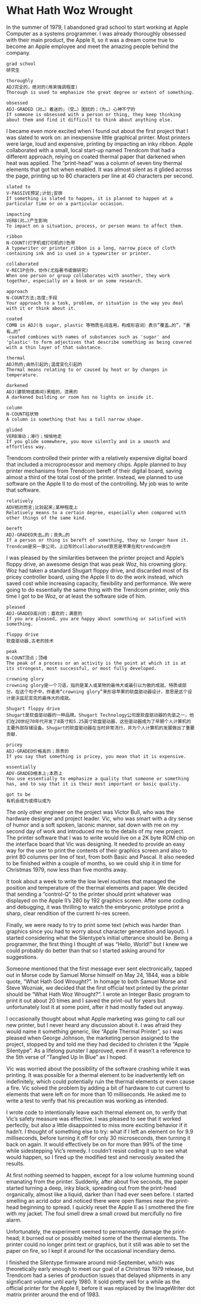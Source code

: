 # What Hath Woz Wrought

In the summer of 1979, I abandoned grad school to start working at Apple Computer as a systems programmer. I was already thoroughly obsessed with their main product, the Apple II, so it was a dream come true to become an Apple employee and meet the amazing people behind the company.

```
grad school  
研究生  
```
```
thoroughly  
ADJ完全的，绝对的(用来强调程度)  
Thorough is used to emphasize the great degree or extent of something.  
```
```
obsessed  
ADJ-GRADED（对…）着迷的;（受…）困扰的；（为…）心神不宁的  
If someone is obsessed with a person or thing, they keep thinking about them and find it difficult to think about anything else.  
```

I became even more excited when I found out about the first project that I was slated to work on: an inexpensive little graphical printer. Most printers were large, loud and expensive, printing by impacting an inky ribbon. Apple collaborated with a small, local start-up named Trendcom that had a different approach, relying on coated thermal paper that darkened when heat was applied. The “print-head” was a column of seven tiny thermal elements that got hot when enabled. It was almost silent as it glided across the page, printing up to 80 characters per line at 40 characters per second.

```
slated to  
V-PASSIVE预定;计划;安排  
If something is slated to happen, it is planned to happen at a particular time or on a particular occasion. 
```
```
impacting  
VERB(对…)产生影响  
To impact on a situation, process, or person means to affect them.  
```
```
ribbon  
N-COUNT(打字机或打印机的)色带  
A typewriter or printer ribbon is a long, narrow piece of cloth containing ink and is used in a typewriter or printer.  
```
```
collaborated  
V-RECIP合作，协作(尤指著书或做研究)  
When one person or group collaborates with another, they work together, especially on a book or on some research.  
```
```
approach  
N-COUNT方法;态度;手段  
Your approach to a task, problem, or situation is the way you deal with it or think about it.  
```
```
coated  
COMB in ADJ(与 sugar, plastic 等物质名词连用，构成形容词）表示“覆盖…的”，“裹有…的”  
-coated combines with names of substances such as 'sugar' and 'plastic' to form adjectives that describe something as being covered with a thin layer of that substance.  
```
```
thermal  
ADJ热的;由热引起的;温度变化引起的  
Thermal means relating to or caused by heat or by changes in temperature.  
```
```
darkened  
ADJ(建筑物或房间)黑暗的，漆黑的  
A darkened building or room has no lights on inside it.  
```
```
column  
N-COUNT柱状物  
A column is something that has a tall narrow shape.  
```
```
glided  
VERB滑动；滑行；悄悄地走  
If you glide somewhere, you move silently and in a smooth and effortless way.  
```

Trendcom controlled their printer with a relatively expensive digital board that included a microprocessor and memory chips. Apple planned to buy printer mechanisms from Trendcom bereft of their digital board, saving almost a third of the total cost of the printer. Instead, we planned to use software on the Apple II to do most of the controlling. My job was to write that software.

```
relatively
ADV相对而言;比较起来;某种程度上
Relatively means to a certain degree, especially when compared with other things of the same kind.
```
```
bereft
ADJ-GRADED失去…的；丧失…的
If a person or thing is bereft of something, they no longer have it.
Trendcom是另一家公司，上边写的collaborated意思是苹果在和trendcom合作
```

I was pleased by the similarities between the printer project and Apple’s floppy drive, an awesome design that was peak Woz, his crowning glory. Woz had taken a standard Shugart floppy drive, and discarded most of its pricey controller board, using the Apple II to do the work instead, which saved cost while increasing capacity, flexibility and performance. We were going to do essentially the same thing with the Trendcom printer, only this time I got to be Woz, or at least the software side of him.

```
pleased
ADJ-GRADED高兴的；喜欢的；满意的
If you are pleased, you are happy about something or satisfied with something.
```
```
floppy drive
软盘驱动器,古老的技术
```
```
peak
N-COUNT顶点；顶峰
The peak of a process or an activity is the point at which it is at its strongest, most successful, or most fully developed.
```
```
crowning glory
crowning glory是一个习语，指的是某人或某物的最伟大或最引以为傲的成就、特质或部分。在这个句子中，作者用“crowning glory”来形容苹果的软盘驱动器设计，意思是这个设计是沃兹尼亚克的最伟大的成就。
```
```
Shugart floppy drive
Shugart是软盘驱动器的一种品牌。Shugart Technology公司是软盘驱动器的先驱之一，他们在20世纪70年代开发了8英寸和5.25英寸软盘驱动器，这些驱动器成为了早期个人计算机的主要外部存储设备。Shugart的软盘驱动器在当时非常流行，并为个人计算机的发展做出了重要贡献.
```
```
pricey
ADJ-GRADED价格高的；昂贵的
If you say that something is pricey, you mean that it is expensive.
```
```
essentially
ADV-GRADED根本上;本质上
You use essentially to emphasize a quality that someone or something has, and to say that it is their most important or basic quality.
```
```
got to be
有机会成为或得以成为
```


The only other engineer on the project was Victor Bull, who was the hardware designer and project leader. Vic, who was smart with a dry sense of humor and a soft spoken, laconic manner, sat down with me on my second day of work and introduced me to the details of my new project. The printer software that I was to write would live on a 2K byte ROM chip on the interface board that Vic was designing. It needed to provide an easy way for the user to print the contents of their graphics screen and also to print 80 columns per line of text, from both Basic and Pascal. It also needed to be finished within a couple of months, so we could ship it in time for Christmas 1979, now less than five months away.

It took about a week to write the low level routines that managed the position and temperature of the thermal elements and paper. We decided that sending a “control-Q” to the printer should print whatever was displayed on the Apple II’s 280 by 192 graphics screen. After some coding and debugging, it was thrilling to watch the embryonic prototype print a sharp, clear rendition of the current hi-res screen.

Finally, we were ready to try to print some text (which was harder than graphics since you had to worry about character generation and layout). I started considering what the Silentype’s initial utterance should be. Being a programmer, the first thing I thought of was “Hello, World!” but I knew we could probably do better than that so I started asking around for suggestions.

Someone mentioned that the first message ever sent electronically, tapped out in Morse code by Samuel Morse himself on May 24, 1844, was a bible quote, “What Hath God Wrought?”. In homage to both Samuel Morse and Steve Wozniak, we decided that the first official text printed by the printer should be “What Hath Woz Wrought?”. I wrote an Integer Basic program to print it out about 20 times and I saved the print-out for years but unfortunately lost it at some point, after it had mostly faded out anyway.

I occasionally thought about what Apple marketing was going to call our new printer, but I never heard any discussion about it. I was afraid they would name it something generic, like “Apple Thermal Printer”, so I was pleased when George Johnson, the marketing person assigned to the project, stopped by and told me they had decided to christen it the “Apple Silentype”. As a lifelong punster I approved, even if it wasn’t a reference to the 5th verse of “Tangled Up In Blue” as I hoped.

Vic was worried about the possibility of the software crashing while it was printing. It was possible for a thermal element to be inadvertently left on indefinitely, which could potentially ruin the thermal elements or even cause a fire. Vic solved the problem by adding a bit of hardware to cut current to elements that were left on for more than 10 milliseconds. He asked me to write a test to verify that his precaution was working as intended.

I wrote code to intentionally leave each thermal element on, to verify that Vic’s safety measure was effective. I was pleased to see that it worked perfectly, but also a little disappointed to miss more exciting behavior if it hadn’t. I thought of something else to try: what if I left an element on for 9.9 milliseconds, before turning it off for only 30 microseconds, then turning it back on again. It would effectively be on for more than 99% of the time while sidestepping Vic’s remedy. I couldn’t resist coding it up to see what would happen, so I fired up the modified test and nervously awaited the results.

At first nothing seemed to happen, except for a low volume humming sound emanating from the printer. Suddenly, after about five seconds, the paper started turning a deep, inky black, spreading out from the print-head organically, almost like a liquid, darker than I had ever seen before. I started smelling an acrid odor and noticed there were open flames near the print-head beginning to spread. I quickly reset the Apple II as I smothered the fire with my jacket. The foul smell drew a small crowd but mercifully no fire alarm.

Unfortunately, the experiment seemed to permanently damage the print-head; it burned out or possibly melted some of the thermal elements. The printer could no longer print text or graphics, but it still was able to set the paper on fire, so I kept it around for the occasional incendiary demo.

I finished the Silentype firmware around mid-September, which was theoretically early enough to meet our goal of a Christmas 1979 release, but Trendcom had a series of production issues that delayed shipments in any significant volume until early 1980. It sold pretty well for a while as the official printer for the Apple II, before it was replaced by the ImageWriter dot matrix printer around the end of 1983.
